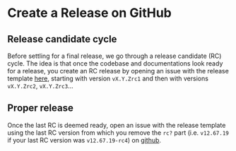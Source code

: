 # Create a Release on GitHub

## Release candidate cycle

Before settling for a final release, we go through a release candidate (RC) cycle. The idea is that once the codebase and documentations look ready for a release, you create an RC release by opening an issue with the release template [here](https://github.com/zama-ai/concrete-ml-internal/issues/new?assignees=&labels=&template=release.md), starting with version `vX.Y.Zrc1` and then with versions `vX.Y.Zrc2`, `vX.Y.Zrc3`...

## Proper release

Once the last RC is deemed ready, open an issue with the release template using the last RC version from which you remove the `rc?` part (i.e. `v12.67.19` if your last RC version was `v12.67.19-rc4`) on [github](https://github.com/zama-ai/concrete-ml-internal/issues/new?assignees=&labels=&template=release.md).
